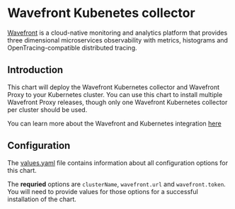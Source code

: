 # Wavefront Kubenetes collector

[Wavefront](https://wavefront.com) is a cloud-native monitoring and analytics platform that provides 
three dimensional microservices observability with metrics, histograms and OpenTracing-compatible distributed tracing.

## Introduction

This chart will deploy the Wavefront Kubernetes collector and Wavefront Proxy to your
Kubernetes cluster.  You can use this chart to install multiple Wavefront Proxy releases,
though only one Wavefront Kubernetes collector per cluster should be used.

You can learn more about the Wavefront and Kubernetes integration [here](https://docs.wavefront.com/wavefront_kubernetes.html)

## Configuration

The [values.yaml](./values.yaml) file contains information about all configuration
options for this chart.

The **requried** options are `clusterName`, `wavefront.url` and `wavefront.token`.
You will need to provide values for those options for a successful installation of the chart.

